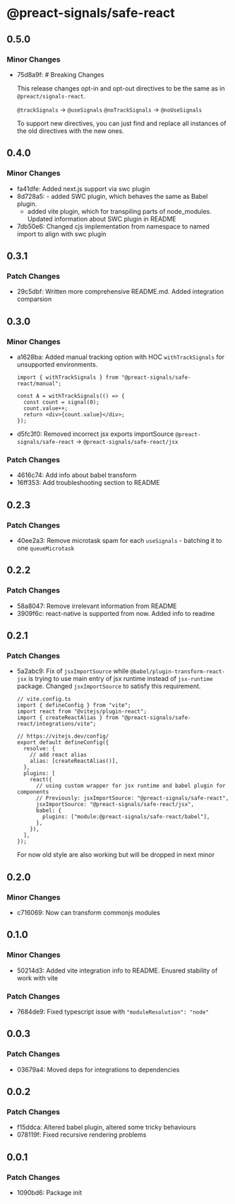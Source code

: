 # @preact-signals/safe-react

## 0.5.0

### Minor Changes

- 75d8a9f: # Breaking Changes

  This release changes opt-in and opt-out directives to be the same as in `@preact/signals-react`.

  `@trackSignals` -> `@useSignals`
  `@noTrackSignals` -> `@noUseSignals`

  To support new directives, you can just find and replace all instances of the old directives with the new ones.

## 0.4.0

### Minor Changes

- fa41dfe: Added next.js support via swc plugin
- 8d728a5: - added SWC plugin, which behaves the same as Babel plugin.
  - added vite plugin, which for transpiling parts of node_modules.
    Updated information about SWC plugin in README
- 7db50e6: Changed cjs implementation from namespace to named import to align with swc plugin

## 0.3.1

### Patch Changes

- 29c5dbf: Written more comprehensive README.md. Added integration comparsion

## 0.3.0

### Minor Changes

- a1628ba: Added manual tracking option with HOC `withTrackSignals` for unsupported environments.

  ```tsx
  import { withTrackSignals } from "@preact-signals/safe-react/manual";

  const A = withTrackSignals(() => {
    const count = signal(0);
    count.value++;
    return <div>{count.value}</div>;
  });
  ```

- d5fc3f0: Removed incorrect jsx exports importSource `@preact-signals/safe-react` -> `@preact-signals/safe-react/jsx`

### Patch Changes

- 4616c74: Add info about babel transform
- 16ff353: Add troubleshooting section to README

## 0.2.3

### Patch Changes

- 40ee2a3: Remove microtask spam for each `useSignals` - batching it to one `queueMicrotask`

## 0.2.2

### Patch Changes

- 58a8047: Remove irrelevant information from README
- 3909f6c: react-native is supported from now. Added info to readme

## 0.2.1

### Patch Changes

- 5a2abc9: Fix of `jsxImportSource` while `@babel/plugin-transform-react-jsx` is trying to use main entry of jsx runtime instead of `jsx-runtime` package.
  Changed `jsxImportSource` to satisfy this requirement.

  ```ts, diff
  // vite.config.ts
  import { defineConfig } from "vite";
  import react from "@vitejs/plugin-react";
  import { createReactAlias } from "@preact-signals/safe-react/integrations/vite";

  // https://vitejs.dev/config/
  export default defineConfig({
    resolve: {
      // add react alias
      alias: [createReactAlias()],
    },
    plugins: [
      react({
        // using custom wrapper for jsx runtime and babel plugin for components
        // Previously: jsxImportSource: "@preact-signals/safe-react",
        jsxImportSource: "@preact-signals/safe-react/jsx",
        babel: {
          plugins: ["module:@preact-signals/safe-react/babel"],
        },
      }),
    ],
  });
  ```

  For now old style are also working but will be dropped in next minor

## 0.2.0

### Minor Changes

- c716069: Now can transform commonjs modules

## 0.1.0

### Minor Changes

- 50214d3: Added vite integration info to README. Enusred stability of work with vite

### Patch Changes

- 7684de9: Fixed typescript issue with `"moduleResolution": "node"`

## 0.0.3

### Patch Changes

- 03679a4: Moved deps for integrations to dependencies

## 0.0.2

### Patch Changes

- f15ddca: Altered babel plugin, altered some tricky behaviours
- 078119f: Fixed recursive rendering problems

## 0.0.1

### Patch Changes

- 1090bd6: Package init
